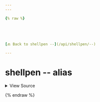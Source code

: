 ```yaml
---
---

{% raw %}





[🔙 Back to shellpen --](/api/shellpen/--)

---
```








<!-- Todo, if there are no subcommands under the child commands, use a smaller heading size -->

# shellpen -- alias



<details>
  <summary>View Source</summary>

{% endraw %}
{% highlight sh %}
"alias")
  shopt -s expand_aliases
  alias "$1"=shellpen
{% endhighlight %}
{% raw %}

</details>








  
{% endraw %}
